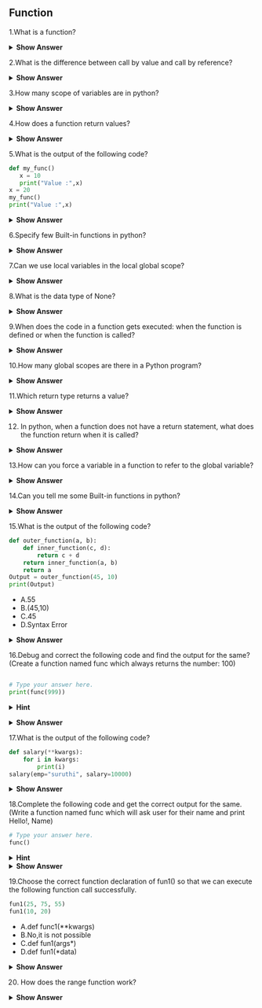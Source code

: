 ## Function

1.What is a function?

<details>
  <summary>
    <b>Show Answer</b>
  </summary>
  
A function is a block of organized, reusable code that is used to perform a single, related action. Functions provide better modularity for your application and a high degree of code reusing.In python, we have three types of functions:
  <ul>
    <li> Built-in print()</li>
    <li>User-defined functions(UDF)</li>
    <li>Anonymous-Lambda()</li>
  </ul>
</details>

2.What is the difference between call by value and call by reference?

<details>
  <summary>
    <b>Show Answer</b>
  </summary>
  
Call by value:<ol>
  <li>A copy of the variable is passed.</li>
  <li>Change in the copy of variable doesn't modify the original value of variable.</li>
  <li>Syntax: function_name(variable_name1,variable_name2)</li>
  <li>Default calling-primitive type are passed using the call_by_value.</li>
  </ol>
Call by reference:<ol>
  <li>A variable itself is passed.</li>
  <li>Change in the copy of variable modify the original value of variable.</li>
  <li>Syntax: function_name(&variable_name1,&variable2...)</li>
  <li>Default calling-Objects are implicitly passed using call_by_reference.</li>
  </ol>
</details>

3.How many scope of variables are in python?

<details><summary><b>Show Answer</b></summary>
  
There are two basic scope of variable in python,
<ol><li>Global variables</li>
    <li>Local variables</li>
  </ol>
<ul>
Global variable:
  
  * Global variables are those which are not defined inside any function and have a global scope.
  
Local variable:
  
  * Local variables are those which are defined inside a function and its scope is limited to that function only.
</details>

4.How does a function return values?
  
<details><summary><b>Show Answer</b></summary>
  
A function uses the 'return' keyword to return a value. 
  
**Example**:
  
```Python
def add(a,b):
    return a+b
print(add(2,3))

```  
<details><summary> <b>Output</b> </summary>
  
      5
</details>
</details>

5.What is the output of the following code?
  
```Python
def my_func()
   x = 10
   print("Value :",x)
x = 20
my_func()
print("Value :",x)
```
<details><summary> <b>Show Answer</b> </summary>
  
**Output**:
  
def my_func()
                 ^
SyntaxError: invalid syntax
  
<details><summary> <b>Explanation</b> </summary>  
  
Here, we get syntax error because the syntax is def function_name():
  
</details>
</details>
  
6.Specify few Built-in functions in python?
  
<details><summary> <b>Show Answer</b> </summary>
	
- python abs()-returns absolute value of a number
- python all()-returns true when all elements in iterable is true
- python ascii()-eturns String Containing Printable Representation
- python delattr()-deletes attribute from the object
- python eval()-runs code within program
  
</details>

7.Can we use local variables in the local global scope?
  
<details><summary> <b>Show Answer</b> </summary>
  
No,we cannot use local variables in the global scope.
  
**For example**:
  
  ```Python
def spam():
  calls = 31337
  spam()
print(calls)
  ```
 
If this program is executed, the output will be:
Traceback (most recent call last):
  File "C:/test1.py", line 4, in <module>
    print(Calls)
  
<details><summary> <b>Explanation</b> </summary> 
  
NameError: name 'calls' is not defined
The error happens because the calls variable exists only in the local scope created, when spam() function is called. Once the program execution returns from spam, the local scope is destroyed, and there is no longer a variable as calls.
  </details>
  </details>
  
8.What is the data type of None?
  
<details><summary> <b>Show Answer</b> </summary>
  
   **None** has a special status in Python. The 'None' is used to define a null variable or an object, and it is a data type of the class NoneType.

**Example**:

```python
x=None
print(type(x))
```
<b>Output:</b> 
  
<class 'NoneType'>
</details>
  
9.When does the code in a function gets executed: when the function is defined or when the function is called?
  
<details><summary> <b>Show Answer</b> </summary>
  
The code in a function executes when the function is called, and not when the function is defined.
  
**Example**:
```python
def greet(name1):  
    print ('Hello ', name1)
greet('Sam')
```
**Output**:
  
Hello  Sam
  </details>

10.How many global scopes are there in a Python program? 
  
<details><summary> <b>Show Answer</b> </summary>
There's only one global Python scope per program execution. This scope remains in existence until the program terminates and all its names are forgotten.
  
**Example**:
  
```Python
q = "I love coffee" # global variable
def f():
    p = "Welcome to corporate." # local variable
    print(p)
    f()
print (q)
```
**Output**:
  
   I love coffee
  </details>
  
11.Which return type returns a value?
  
<details><summary> <b>Show Answer</b> </summary>
  
You declare a method's return type in its method declaration. Within the body of the method, you use the return statement to return the value. Any method declared as void doesn't return a value.
  
</details>
  
12. In python, when a function does not have a return statement, what does the function return when it is called?

<details><summary> <b>Show Answer</b> </summary>
  
 If you don't explicitly use a return value in a return statement, or if you totally omit the return statement, then Python will implicitly return a default value. That default return value will always be None.
 
  </details>

13.How can you force a variable in a function to refer to the global variable?
  
<details><summary> <b>Show Answer</b> </summary>
  
If a global variable has to be refered in a function, the global keyword can be used to declare the respective variables as global.In Python, global keyword allows us to modify the variable outside of the current scope. It is used to create a global variable and make changes to the variable in a local context.

 ```Python
x = 5
def change():
	global x
	x = x + 5
	print("Value of x inside a function:", x)
change()
print("Value of x outside a function :", x)
```
**Output**:
  
  Value of x inside a function : 10
  Value of x outside a function : 10
  </details>
  
14.Can you tell me some Built-in functions in python? 
  
<details><summary> <b>Show Answer</b> </summary>
  
The functions which are come along with python itself are called a buli-in functions or **predefined function**.Some of the functions,
- range()
- id()
- type()
- input()
- eval() etc...
  
**Example**:

  ```python
for i in range(1, 10):
    print(i, end=' ')
  ```
  
**Output**:

1 2 3 4 5 6 7 8 9 
  
  </details>
  
15.What is the output of the following code?
  
```python
def outer_function(a, b):
    def inner_function(c, d):
        return c + d
    return inner_function(a, b)
    return a
Output = outer_function(45, 10)
print(Output)
  ```
- A.55
- B.(45,10)
- C.45
- D.Syntax Error
	
<details><summary> <b>Show Answer</b> </summary>
  
 **Ans**:
	
  Option B.55
<details><summary> <b>Explanation</b> </summary>

Adding multiple return statements doesn’t perform any task. Once function execution is encountered with the return statement, it stops the execution by returning whatever is specified by the return statement.
	</details>
	</details>
	
16.Debug and correct the following code and find the output for the same?
(Create a function named func which always returns the number: 100)
	
``` python

# Type your answer here.
print(func(999))
```
	
<details><summary> <b>Hint</b> </summary>
	
Simply return 100.
	</details>
	
<details><summary> <b>Show Answer</b> </summary>
	
```python
	
def func(x):
    return 100
print(func())
```
	
</details>

17.What is the output of the following code?
	
```python
def salary(**kwargs):
    for i in kwargs:
        print(i)
salary(emp="suruthi", salary=10000)
```

<details><summary> <b>Show Answer</b> </summary>

**Ans**:
emp
salary

<details><summary> <b>Explanation</b> </summary>

To accept Variable Length of Keyword Arguments, i.e., To create functions that take 'n' number of Keyword arguments, we use **kwargs (prefix a parameter name with a double asterisk ** ).

keyword arguments: display(emp="suruthi", salary=10000)
	
This **kwargs collects all passed arguments into a new dictionary, where the argument names are the keys, and their values are the key’s values. So, to get the values, we need to iterate the kwargs dictionary.

</details>
	
**Example**:
	
('emp', 'suruthi')
('salary', 10000)

</details>
	
18.Complete the following code and get the correct output for the same.
(Write a function named func which will ask user for their name and print Hello!, Name)

```python
# Type your answer here.
func()
```
<details><summary> <b>Hint</b> </summary>

You can use input() function to ask for user input. And you can assign it to a variable.
	
</details>
	
<details><summary> <b>Show Answer</b> </summary>

```python
def func():
    name = input("Please enter your name.")
    print("Hello!, ", name)
func()
```
**Sample Output**:
	
Hello!,  Kavin

</details>
	
19.Choose the correct function declaration of fun1() so that we can execute the following function call successfully.

```python
fun1(25, 75, 55)
fun1(10, 20)
```
- A.def func1(**kwargs)
- B.No,it is not possible 
- C.def fun1(args*)
- D.def fun1(*data)
	
<details><summary> <b>Show Answer</b> </summary>	

*option D*:def fun1(*data)

<details><summary> <b>Explanation</b> </summary>

To accept multiple values or if the number of arguments is unknown, we can add * before the parameter name to accept arbitrary arguments. i.e., To accept Variable Length of Positional Arguments. To create functions that take 'n' number of Positional arguments, we use *args(prefix a parameter name with an asterisk *).
	
*Example*:
	
```python
def fun1(*data):
    for i in data:
      print(i)
      print("Done!")
fun1(25, 75, 55)
fun1(10, 20)
```
</details>	
</details>
	
20. How does the range function work?
	
<details><summary> <b>Show Answer</b> </summary>
	
The range function returns the sequence of numbers between the start to stop with a step increment. The syntax of the range function is range(start, stop[, step]).
The 'stop' argument is mandatory. The arguments 'start' and 'step' are optional. The default value of start and step are 0 and 1, respectively.

**Example**:
	
```python
print(list(range(1, 10, 2)))
```
*Output*:
[1, 3, 5, 7, 9]
	
</details>
